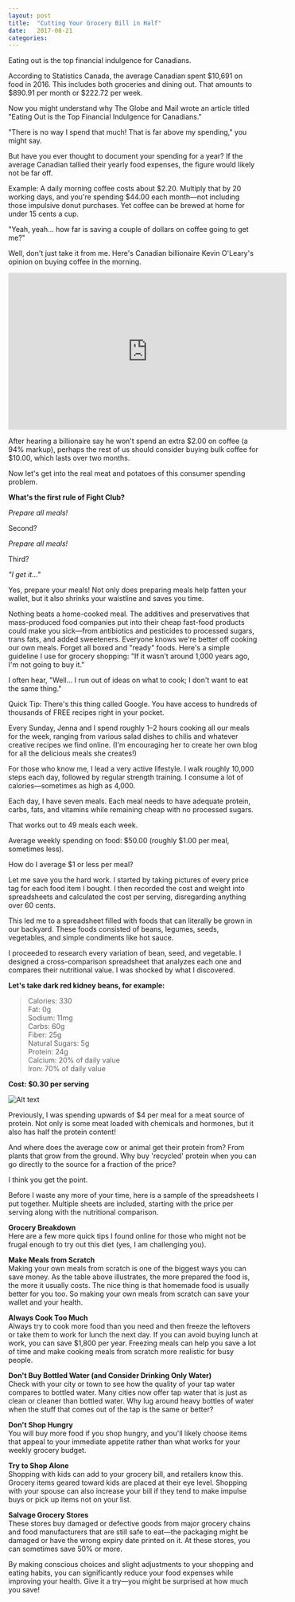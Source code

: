 ```yaml
---
layout: post
title:  "Cutting Your Grocery Bill in Half"
date:   2017-08-21
categories: 
---
```

Eating out is the top financial indulgence for Canadians.

According to Statistics Canada, the average Canadian spent $10,691 on food in 2016. This includes both groceries and dining out. That amounts to $890.91 per month or $222.72 per week.

Now you might understand why The Globe and Mail wrote an article titled "Eating Out is the Top Financial Indulgence for Canadians."

"There is no way I spend that much! That is far above my spending," you might say.

But have you ever thought to document your spending for a year? If the average Canadian tallied their yearly food expenses, the figure would likely not be far off.

Example: A daily morning coffee costs about $2.20. Multiply that by 20 working days, and you're spending $44.00 each month—not including those impulsive donut purchases. Yet coffee can be brewed at home for under 15 cents a cup.

"Yeah, yeah... how far is saving a couple of dollars on coffee going to get me?"

Well, don't just take it from me. Here's Canadian billionaire Kevin O'Leary's opinion on buying coffee in the morning.

<div class="video-container">
  <iframe 
    width="560" 
    height="315" 
    src="https://www.youtube.com/embed/56XYThTXgOQ" 
    frameborder="0" 
    allowfullscreen>
  </iframe>
</div>

After hearing a billionaire say he won't spend an extra $2.00 on coffee (a 94% markup), perhaps the rest of us should consider buying bulk coffee for $10.00, which lasts over two months.

Now let's get into the real meat and potatoes of this consumer spending problem.

**What's the first rule of Fight Club?**

*Prepare all meals!*

Second?

*Prepare all meals!*

Third?

*"I get it..."*

Yes, prepare your meals! Not only does preparing meals help fatten your wallet, but it also shrinks your waistline and saves you time.

Nothing beats a home-cooked meal. The additives and preservatives that mass-produced food companies put into their cheap fast-food products could make you sick—from antibiotics and pesticides to processed sugars, trans fats, and added sweeteners. Everyone knows we're better off cooking our own meals. Forget all boxed and "ready" foods. Here's a simple guideline I use for grocery shopping: "If it wasn't around 1,000 years ago, I'm not going to buy it."

I often hear, "Well... I run out of ideas on what to cook; I don't want to eat the same thing."

Quick Tip: There's this thing called Google. You have access to hundreds of thousands of FREE recipes right in your pocket.

Every Sunday, Jenna and I spend roughly 1–2 hours cooking all our meals for the week, ranging from various salad dishes to chilis and whatever creative recipes we find online. (I'm encouraging her to create her own blog for all the delicious meals she creates!)

For those who know me, I lead a very active lifestyle. I walk roughly 10,000 steps each day, followed by regular strength training. I consume a lot of calories—sometimes as high as 4,000.

Each day, I have seven meals. Each meal needs to have adequate protein, carbs, fats, and vitamins while remaining cheap with no processed sugars.

That works out to 49 meals each week.

Average weekly spending on food: $50.00 (roughly $1.00 per meal, sometimes less).

How do I average $1 or less per meal?

Let me save you the hard work. I started by taking pictures of every price tag for each food item I bought. I then recorded the cost and weight into spreadsheets and calculated the cost per serving, disregarding anything over 60 cents.

This led me to a spreadsheet filled with foods that can literally be grown in our backyard. These foods consisted of beans, legumes, seeds, vegetables, and simple condiments like hot sauce.

I proceeded to research every variation of bean, seed, and vegetable. I designed a cross-comparison spreadsheet that analyzes each one and compares their nutritional value. I was shocked by what I discovered.

**Let's take dark red kidney beans, for example:**

>Calories: 330  
>Fat: 0g  
>Sodium: 11mg  
>Carbs: 60g  
>Fiber: 25g  
>Natural Sugars: 5g  
>Protein: 24g  
>Calcium: 20% of daily value  
>Iron: 70% of daily value  

**Cost: $0.30 per serving**  

![Alt text](/assets/images/bean.jpg)

Previously, I was spending upwards of $4 per meal for a meat source of protein. Not only is some meat loaded with chemicals and hormones, but it also has half the protein content!

And where does the average cow or animal get their protein from? From plants that grow from the ground. Why buy 'recycled' protein when you can go directly to the source for a fraction of the price?

I think you get the point.

Before I waste any more of your time, here is a sample of the spreadsheets I put together. Multiple sheets are included, starting with the price per serving along with the nutritional comparison.

**Grocery Breakdown**  
Here are a few more quick tips I found online for those who might not be frugal enough to try out this diet (yes, I am challenging you).

**Make Meals from Scratch**  
Making your own meals from scratch is one of the biggest ways you can save money. As the table above illustrates, the more prepared the food is, the more it usually costs. The nice thing is that homemade food is usually better for you too. So making your own meals from scratch can save your wallet and your health.

**Always Cook Too Much**  
Always try to cook more food than you need and then freeze the leftovers or take them to work for lunch the next day. If you can avoid buying lunch at work, you can save $1,800 per year. Freezing meals can help you save a lot of time and make cooking meals from scratch more realistic for busy people.

**Don't Buy Bottled Water (and Consider Drinking Only Water)**  
Check with your city or town to see how the quality of your tap water compares to bottled water. Many cities now offer tap water that is just as clean or cleaner than bottled water. Why lug around heavy bottles of water when the stuff that comes out of the tap is the same or better?

**Don't Shop Hungry**  
You will buy more food if you shop hungry, and you'll likely choose items that appeal to your immediate appetite rather than what works for your weekly grocery budget.

**Try to Shop Alone**   
Shopping with kids can add to your grocery bill, and retailers know this. Grocery items geared toward kids are placed at their eye level. Shopping with your spouse can also increase your bill if they tend to make impulse buys or pick up items not on your list.

**Salvage Grocery Stores**  
These stores buy damaged or defective goods from major grocery chains and food manufacturers that are still safe to eat—the packaging might be damaged or have the wrong expiry date printed on it. At these stores, you can sometimes save 50% or more.

By making conscious choices and slight adjustments to your shopping and eating habits, you can significantly reduce your food expenses while improving your health. Give it a try—you might be surprised at how much you save!